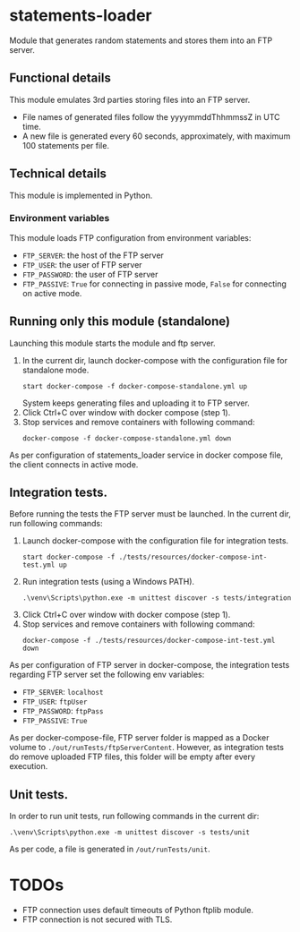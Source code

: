 # statements-loader
Module that generates random statements and stores them into an FTP server.

## Functional details
This module emulates 3rd parties storing files into an FTP server.

* File names of generated files follow the yyyymmddThhmmssZ in UTC time.
* A new file is generated every 60 seconds, approximately, with maximum 100 statements per file.

## Technical details
This module is implemented in Python.

### Environment variables
This module loads FTP configuration from environment variables:
* `FTP_SERVER`: the host of the FTP server
* `FTP_USER`: the user of FTP server
* `FTP_PASSWORD`: the user of FTP server
* `FTP_PASSIVE`: `True` for connecting in passive mode, `False` for connecting on active mode.

## Running only this module (standalone)
Launching this module starts the module and ftp server.

1. In the current dir, launch docker-compose with the configuration file for standalone mode.
    ```
    start docker-compose -f docker-compose-standalone.yml up
    ```
   System keeps generating files and uploading it to FTP server.
2. Click Ctrl+C over window with docker compose (step 1).
3. Stop services and remove containers with following command:
    ```
    docker-compose -f docker-compose-standalone.yml down
    ```
As per configuration of statements_loader service in docker compose file, the client connects in active mode.

## Integration tests.
Before running the tests the FTP server must be launched.
In the current dir, run following commands:
1. Launch docker-compose with the configuration file for integration tests.
    ```
    start docker-compose -f ./tests/resources/docker-compose-int-test.yml up
    ```
2. Run integration tests (using a Windows PATH).
    ```
    .\venv\Scripts\python.exe -m unittest discover -s tests/integration
    ```
3. Click Ctrl+C over window with docker compose (step 1).
4. Stop services and remove containers with following command:
    ```
    docker-compose -f ./tests/resources/docker-compose-int-test.yml down
    ```
  
As per configuration of FTP server in docker-compose, the integration tests 
regarding FTP server set the following env variables:
* `FTP_SERVER`: `localhost`
* `FTP_USER`: `ftpUser`
* `FTP_PASSWORD`: `ftpPass`
* `FTP_PASSIVE`: `True`

As per docker-compose-file, FTP server folder is mapped as a Docker volume to `./out/runTests/ftpServerContent`. 
However, as integration tests do remove uploaded FTP files, this folder will be empty after every execution.  

## Unit tests.
In order to run unit tests, run following commands in the current dir:
```
.\venv\Scripts\python.exe -m unittest discover -s tests/unit
```
As per code, a file is generated in `/out/runTests/unit`.   
# TODOs
* FTP connection uses default timeouts of Python ftplib module.
* FTP connection is not secured with TLS.
